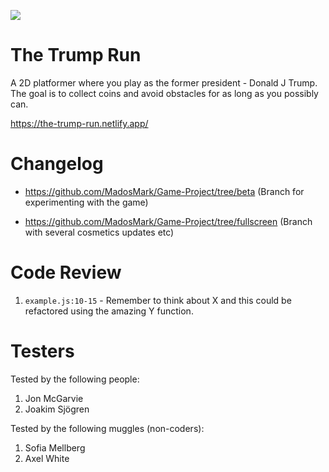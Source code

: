 ![](https://c.tenor.com/zuCNy8k4DFAAAAAd/ugh-donald-trump.gif)

# The Trump Run

A 2D platformer where you play as the former president - Donald J Trump.
The goal is to collect coins and avoid obstacles for as long as you possibly can.

https://the-trump-run.netlify.app/

# Changelog

- https://github.com/MadosMark/Game-Project/tree/beta
  (Branch for experimenting with the game)

- https://github.com/MadosMark/Game-Project/tree/fullscreen
  (Branch with several cosmetics updates etc)

# Code Review

1. `example.js:10-15` - Remember to think about X and this could be refactored using the amazing Y function.

# Testers

Tested by the following people:

1. Jon McGarvie
2. Joakim Sjögren

Tested by the following muggles (non-coders):

1. Sofia Mellberg
2. Axel White
